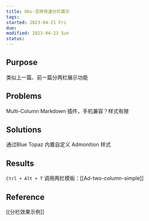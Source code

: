 ```yaml
---
title: Obs-怎样快速分栏展示
tags:   
started: 2023-04-21 Fri
due: 
modified: 2023-04-23 Sun
status: 
---
```

## Purpose
类似上一篇、前一篇分两栏展示功能

## Problems
Multi-Column Markdown 插件，手机兼容？样式有限

## Solutions
通过Blue Topaz 内置自定义 Admonition 样式

## Results
`Ctrl + Alt + T`
调用两栏模板：[[Ad-two-column-simple]]

## Reference
[[分栏效果示例]]